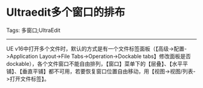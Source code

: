 # Ultraedit多个窗口的排布
Tags: 多窗口;UltraEdit

------

UE v16中打开多个文件时，默认的方式是有一个文件标签面板（【高级->配置->Application Layout->File Tabs->Operation->Dockable tabs】修改面板是否dockable），各个文件窗口不能自由排列，【窗口】菜单下的【层叠】、【水平平铺】、【垂直平铺】都不可用，若要恢复窗口位置自由移动，用【视图->视图/列表->打开文件标签】。